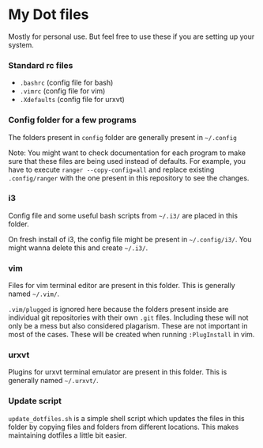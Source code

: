 # My Dot files

Mostly for personal use. But feel free to use these if you are setting up
your system.

### Standard rc files

- `.bashrc` (config file for bash)
- `.vimrc` (config file for vim)
- `.Xdefaults` (config file for urxvt)

### Config folder for a few programs

The folders present in `config` folder are generally present in `~/.config`

Note: You might want to check documentation for each program to make sure
that these files are being used instead of defaults. For example, you have to 
execute `ranger --copy-config=all` and replace existing `.config/ranger` with
the one present in this repository to see the changes.

### i3

Config file and some useful bash scripts from `~/.i3/` are placed in this folder.

On fresh install of i3, the config file might be present in `~/.config/i3/`. You 
might wanna delete this and create `~/.i3/`.

### vim

Files for vim terminal editor are present in this folder. This is generally 
named `~/.vim/`.

`.vim/plugged` is ignored here because the folders present inside
are individual git repositories with their own `.git` files. Including these will
not only be a mess but also considered plagarism. These are not important in most
of the cases. These will be created when running `:PlugInstall` in vim.

### urxvt

Plugins for urxvt terminal emulator are present in this folder. This is generally
named `~/.urxvt/`.

### Update script

`update_dotfiles.sh` is a simple shell script which updates the files in 
this folder by copying files and folders from different locations. This makes 
maintaining dotfiles a little bit easier.

